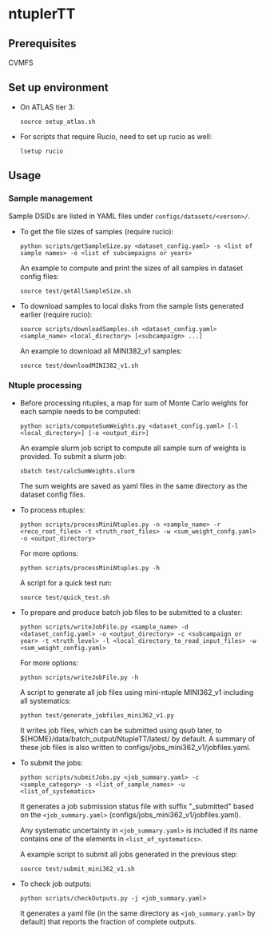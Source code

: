 # ntuplerTT

## Prerequisites

CVMFS

## Set up environment

- On ATLAS tier 3:

      source setup_atlas.sh

- For scripts that require Rucio, need to set up rucio as well:

      lsetup rucio

## Usage

### Sample management

Sample DSIDs are listed in YAML files under `configs/datasets/<verson>/`.

- To get the file sizes of samples (require rucio):

      python scripts/getSampleSize.py <dataset_config.yaml> -s <list of sample names> -e <list of subcampaigns or years>

  An example to compute and print the sizes of all samples in dataset config files:

      source test/getAllSampleSize.sh

- To download samples to local disks from the sample lists generated earlier (require rucio):

      source scripts/downloadSamples.sh <dataset_config.yaml> <sample_name> <local_directory> [<subcampaign> ...]

  An example to download all MINI382_v1 samples:

      source test/downloadMINI382_v1.sh

### Ntuple processing

- Before processing ntuples, a map for sum of Monte Carlo weights for each sample needs to be computed:

      python scripts/computeSumWeights.py <dataset_config.yaml> [-l <local_directory>] [-o <output_dir>]

  An example slurm job script to compute all sample sum of weights is provided. To submit a slurm job:

      sbatch test/calcSumWeights.slurm

  The sum weights are saved as yaml files in the same directory as the dataset config files.

- To process ntuples:

      python scripts/processMiniNtuples.py -n <sample_name> -r <reco_root_files> -t <truth_root_files> -w <sum_weight_confg.yaml> -o <output_directory>

  For more options:

      python scripts/processMiniNtuples.py -h

  A script for a quick test run:

      source test/quick_test.sh 

- To prepare and produce batch job files to be submitted to a cluster:

      python scripts/writeJobFile.py <sample_name> -d <dataset_config.yaml> -o <output_directory> -c <subcampaign or year> -t <truth_level> -l <local_directory_to_read_input_files> -w <sum_weight_config.yaml>

  For more options:

      python scripts/writeJobFile.py -h

  A script to generate all job files using mini-ntuple MINI362_v1 including all systematics:
  
      python test/generate_jobfiles_mini362_v1.py

  It writes job files, which can be submitted using qsub later, to ${HOME}/data/batch_output/NtupleTT/latest/ by default. 
  A summary of these job files is also written to configs/jobs_mini362_v1/jobfiles.yaml.

- To submit the jobs:

      python scripts/submitJobs.py <job_summary.yaml> -c <sample_category> -s <list_of_sample_names> -u <list_of_systematics>

  It generates a job submission status file with suffix "_submitted" based on the `<job_summary.yaml>` (configs/jobs_mini362_v1/jobfiles.yaml).

  Any systematic uncertainty in `<job_summary.yaml>` is included if its name contains one of the elements in `<list_of_systematics>`.

  A example script to submit all jobs generated in the previous step:

      source test/submit_mini362_v1.sh
      
- To check job outputs:

      python scripts/checkOutputs.py -j <job_summary.yaml>
      
  It generates a yaml file (in the same directory as `<job_summary.yaml>` by default) that reports the fraction of complete outputs.

